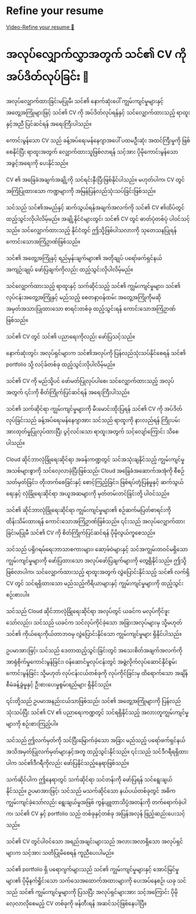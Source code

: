 # Refine your resume

[Video-Refine your resume 🔗](https://www.coursera.org/learn/put-it-all-together-prepare-for-a-cloud-security-analyst-job/lecture/3wC8I/refine-your-resume)

# အလုပ်လျှောက်လွှာအတွက် သင်၏ CV ကို အပ်ဒိတ်လုပ်ခြင်း 💼

အလုပ်လျှောက်ထားခြင်းမပြုမီ၊ သင်၏ နောက်ဆုံးပေါ် ကျွမ်းကျင်မှုများနှင့် အတွေ့အကြုံများဖြင့် သင်၏ CV ကို အပ်ဒိတ်လုပ်ရန်နှင့် သင်လျှောက်ထားသည့် ရာထူးနှင့်အညီ ပြင်ဆင်ရန် အရေးကြီးပါသည်။

ကောင်းမွန်သော CV သည် ခန့်အပ်ရေးမန်နေဂျာအပေါ် ပထမဦးဆုံး အထင်ကြီးမှုကို ဖြစ်စေနိုင်ပြီး ရာထူးအတွက် လျှောက်ထားသူဖြစ်လာရန် သင့်အား ပိုမိုကောင်းမွန်သော အခွင့်အရေးကို ပေးနိုင်သည်။

CV ၏ အခြေခံအချက်အချို့ကို သင်ရင်းနှီးပြီးဖြစ်နိုင်ပါသည်။ မဟုတ်ပါက၊ CV တွင် အကြံပြုထားသော ကဏ္ဍများကို အမြန်ပြန်လည်သုံးသပ်ခြင်းဖြစ်သည်။

သင်သည် သင်၏အမည်နှင့် ဆက်သွယ်ရန်အချက်အလက်ကို သင်၏ CV ၏ထိပ်တွင် ထည့်သွင်းလိုပါလိမ့်မည်။ အချို့နိုင်ငံများတွင်၊ သင်၏ CV တွင် ဓာတ်ပုံတစ်ပုံ ပါဝင်သင့်သည်။ သင်လျှောက်ထားသည့် နိုင်ငံတွင် ဤသို့ဖြစ်ပါသလားကို သုတေသနပြုရန် ကောင်းသောအကြံဥာဏ်ဖြစ်သည်။

သင်၏ အတွေ့အကြုံနှင့် ရည်မှန်းချက်များ၏ အတိုချုပ် ပရော်ဖက်ရှင်နယ် အကျဉ်းချုပ် ဖော်ပြချက်ကိုလည်း ထည့်သွင်းလိုပါလိမ့်မည်။

သင်လျှောက်ထားသည့် ရာထူးနှင့် သက်ဆိုင်သည့် သင်၏ ကျွမ်းကျင်မှုများ၊ သင်၏ လုပ်ငန်းအတွေ့အကြုံနှင့် မည်သည့် စေတနာ့ဝန်ထမ်း အတွေ့အကြုံကိုမဆို အမှတ်အသားပြုထားသော စာရင်းတစ်ခု ထည့်သွင်းရန် ကောင်းသောအကြံဥာဏ်ဖြစ်သည်။

သင်၏ CV တွင် သင်၏ ပညာရေးကိုလည်း ဖော်ပြသင့်သည်။

နောက်ဆုံးတွင်၊ အလုပ်ရှင်များက သင်၏အလုပ်ကို ပြန်လည်သုံးသပ်နိုင်စေရန် သင်၏ portfolio သို့ လင့်ခ်တစ်ခု ထည့်သွင်းလိုပါလိမ့်မည်။

သင်၏ CV ကို မည်သို့ပင် ဖော်မတ်ပြုလုပ်ပါစေ၊ သင်လျှောက်ထားသည့် အလုပ်အတွက် ၎င်းကို စိတ်ကြိုက်ပြင်ဆင်ရန် အရေးကြီးပါသည်။

သင်၏ သက်ဆိုင်ရာ ကျွမ်းကျင်မှုများကို မီးမောင်းထိုးပြရန် သင်၏ CV ကို အပ်ဒိတ်လုပ်ခြင်းသည် ခန့်အပ်ရေးမန်နေဂျာအား သင်သည် ရာထူးကို နားလည်ရန် ကြိုးပမ်းအားထုတ်မှုပြုလုပ်ထားပြီး ပွင့်လင်းသော ရာထူးအတွက် သင့်လျော်ကြောင်း သိစေပါသည်။

Cloud ဆိုင်ဘာလုံခြုံရေးဆိုင်ရာ အခန်းကဏ္ဍတွင် သင်အသုံးချနိုင်သည့် ကျွမ်းကျင်မှုအသစ်များစွာကို သင်လေ့လာခဲ့ပြီးဖြစ်သည်၊ Cloud အခြေခံအဆောက်အအုံကို စီစဉ်သတ်မှတ်ခြင်း၊ တိုးတက်စေခြင်းနှင့် စောင့်ကြည့်ခြင်း၊ ဖြစ်ရပ်တုံ့ပြန်မှုနှင့် ဆက်သွယ်ရေးနှင့် လုံခြုံရေးဆိုင်ရာ အယူအဆများကို မှတ်တမ်းတင်ခြင်းတို့ ပါဝင်သည်။

သင်၏ ဆိုင်ဘာလုံခြုံရေးဆိုင်ရာ ကျွမ်းကျင်မှုများ၏ စဉ်ဆက်မပြတ်စာရင်းကို ထိန်းသိမ်းထားရန် ကောင်းသောအကြံဥာဏ်ဖြစ်သည်။ ၎င်းသည် အလုပ်လျှောက်ထားခြင်းမပြုမီ သင်၏ CV ကို စိတ်ကြိုက်ပြင်ဆင်ရန် ပိုမိုလွယ်ကူစေသည်။

သင်သည် ပရိုဂရမ်ရေးဘာသာစကားများ၊ ဆော့ဖ်ဝဲများနှင့် သင်အကျွမ်းတဝင်မရှိသော ကျွမ်းကျင်မှုများကို ဖော်ပြထားသော အလုပ်ဖော်ပြချက်များကို တွေ့ရှိနိုင်သည်။ ဤသို့ဖြစ်လာပါက၊ သင်လျှောက်ထားသည့် ရာထူးအတွက် လွှဲပြောင်းနိုင်သည့် သင်၏ လက်ရှိ CV တွင် သင်ရရှိထားသော မည်သည့်ကိရိယာများနှင့် ကျွမ်းကျင်မှုများကို ထည့်သွင်းစဉ်းစားပါ။

သင်သည် Cloud ဆိုင်ဘာလုံခြုံရေးဆိုင်ရာ အလုပ်တွင် ယခင်က မလုပ်ကိုင်ဖူးသော်လည်း၊ သင်သည် ယခင်က သင်လုပ်ကိုင်ခဲ့သော အခြားအလုပ်များမှ သို့မဟုတ် သင်၏ ကိုယ်ရေးကိုယ်တာဘဝမှ လွှဲပြောင်းနိုင်သော ကျွမ်းကျင်မှုများ ရှိနိုင်ပါသည်။

ဥပမာအားဖြင့်၊ သင်သည် ဒေတာထည့်သွင်းခြင်းတွင် အသေးစိတ်အချက်အလက်ကို အာရုံစိုက်မှုကောင်းမွန်ခြင်း၊ ဝန်ဆောင်မှုလုပ်ငန်းတွင် အဖွဲ့လိုက်လုပ်ဆောင်နိုင်စွမ်းကောင်းမွန်ခြင်း သို့မဟုတ် လုပ်ငန်းငယ်တစ်ခုကို လုပ်ကိုင်ခြင်းမှ ထိရောက်သော အချိန်စီမံခန့်ခွဲမှုနှင့် ဦးစားပေးမှုစွမ်းရည်များ ရှိနိုင်သည်။

၎င်းတို့သည် ဥပမာအနည်းငယ်သာဖြစ်သည်၊ သင်၏ အတွေ့အကြုံများကို ပြန်လည်သုံးသပ်ပြီး သင်၏ CV ၏ ပညာရေးကဏ္ဍတွင် သင်ရရှိနိုင်သည့် အလားတူကျွမ်းကျင်မှုများကို စဉ်းစားကြည့်ပါ။

သင်သည် ဤလက်မှတ်ကို သင်ပြီးမြောက်ခဲ့သော အခြား မည်သည့် ပရော်ဖက်ရှင်နယ် အသိအမှတ်ပြုလက်မှတ်များနှင့်အတူ ထည့်သွင်းနိုင်သည်။ ၎င်းသည် သင်ဒီဂရီရရှိထားပါက သင်၏ဒီဂရီကိုလည်း ဖော်ပြနိုင်သည့်နေရာဖြစ်သည်။

သက်ဆိုင်ပါက ဤနေရာတွင် သက်ဆိုင်ရာ သင်တန်းကို ဖော်ပြရန် သင်ရွေးချယ်နိုင်သည်။ ဥပမာအားဖြင့်၊ သင်သည် မသက်ဆိုင်သော နယ်ပယ်တစ်ခုတွင် အဓိကကျွမ်းကျင်ခဲ့သော်လည်း ရွေးချယ်မှုအဖြစ် ကွန်ပျူတာသိပ္ပံအတန်းကို တက်ရောက်ခဲ့ပါက၊ သင်၏ CV နှင့် portfolio သည် တစ်ခုနှင့်တစ်ခု အပြန်အလှန် ဖြည့်ဆည်းပေးသင့်သည်။

သင်၏ CV တွင်ပါဝင်သော အရည်အချင်းများသည် အလားအလာရှိသော အလုပ်ရှင်များက သင့်အား သတိပြုမိစေရန် ကူညီပေးပါမည်။

သင်၏ portfolio ရှိ ပရောဂျက်များသည် သင်၏ ကျွမ်းကျင်မှုများနှင့် အောင်မြင်မှုများ၏ ပိုမိုနက်ရှိုင်းသော သက်သေအထောက်အထားများကို ပေးအပ်နေစဉ်၊ ယခု သင်သည် သင်၏ ကျွမ်းကျင်မှုများကို ပြသပြီး အလုပ်ရှင်များအား သင့်အကြောင်း ပိုမိုလေ့လာလိုစေမည့် CV တစ်ခုကို ဖန်တီးရန် အဆင်သင့်ဖြစ်နေပါပြီ။

